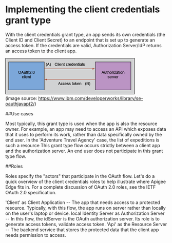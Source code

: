 
# Implementing the client credentials grant type
With the client credentials grant type, an app sends its own credentials (the Client ID and Client Secret) to an endpoint that is set up to generate an access token. 
If the credentials are valid, Authorization Server/IdP returns an access token to the client app.



![client_credentials flow](/Clients/1.client_credentials/image001.png)
<br/>(image source: https://www.ibm.com/developerworks/library/se-oauthjavapt2/)

##Use cases

Most typically, this grant type is used when the app is also the resource owner. 
For example, an app may need to access an API which exposes data that it uses to perform its work, rather than data specifically owned by the end user.
In the 'Adventure Travel Agency' case, the list of expeditions is such a resource
This grant type flow occurs strictly between a client app and the authorization server. An end user does not participate in this grant type flow.

##Roles

Roles specify the "actors" that participate in the OAuth flow. Let's do a quick overview of the client credentials roles to help illustrate where Apigee Edge fits in. For a complete discussion of OAuth 2.0 roles, see the IETF OAuth 2.0 specification. 

'Client' as Client Application -- The app that needs access to a protected resource. Typically, with this flow, the app runs on server rather than locally on the user's laptop or device.
local Identity Server as Authorization Server -- In this flow, the idServer is the OAuth authorization server. Its role is to generate access tokens, validate access token.
'Api' as the Resource Server -- The backend service that stores the protected data that the client app needs permission to access. 


